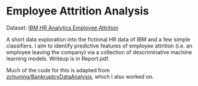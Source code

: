 # Employee Attrition Analysis

Dataset: [IBM HR Analytics Employee Attrition](https://www.kaggle.com/pavansubhasht/ibm-hr-analytics-attrition-dataset)

A short data exploration into the fictional HR data of IBM and a few simple classifiers. I aim to identify predictive features of employee attrition (i.e. an employee leaving the company) via a collection of descriminative machine learning models. Writeup is in Report.pdf.

Much of the code for this is adapted from [zchuning/BankruptcyDataAnalysis](https://github.com/zchuning/BankruptcyDataAnalysis), which I also worked on.